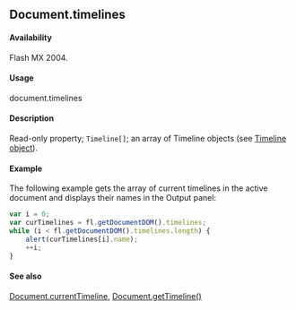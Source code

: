 ## Document.timelines

#### Availability

Flash MX 2004.

#### Usage

document.timelines

#### Description

Read-only property; `Timeline[]`; an array of Timeline objects (see [Timeline object](../Timeline_object/Timeline_summary.md)).

#### Example

The following example gets the array of current timelines in the active document and displays their names in the Output panel:

```javascript
var i = 0;
var curTimelines = fl.getDocumentDOM().timelines;
while (i < fl.getDocumentDOM().timelines.length) {
    alert(curTimelines[i].name);
    ++i;
}
```

#### See also

[Document.currentTimeline](../Document_object/Document39.md), [Document.getTimeline()](../Document_object/Document88.md)
